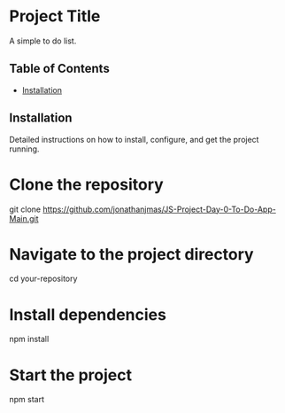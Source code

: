 # Project Title

A simple to do list.

## Table of Contents

- [Installation](#installation)

## Installation

Detailed instructions on how to install, configure, and get the project running.

# Clone the repository
git clone https://github.com/jonathanjmas/JS-Project-Day-0-To-Do-App-Main.git

# Navigate to the project directory
cd your-repository

# Install dependencies
npm install

# Start the project
npm start
